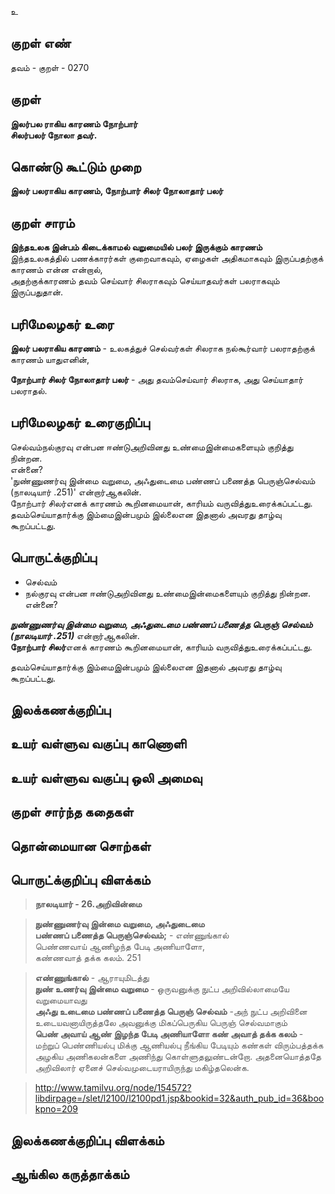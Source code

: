 உ

## குறள் எண் 

தவம் - குறள் - 0270  

## குறள் 

**இலர்பல ராகிய காரணம் நோற்பார்  
சிலர்பலர் நோலா தவர்.**

## கொண்டு கூட்டும் முறை

**இலர் பலராகிய காரணம், நோற்பார் சிலர் நோலாதார் பலர்**  

## குறள் சாரம் 

**இந்தஉலக இன்பம் கிடைக்காமல் வறுமையில் பலர் இருக்கும் காரணம்**  
இந்தஉலகத்தில் பணக்காரர்கள் குறைவாகவும், ஏழைகள் அதிகமாகவும் இருப்பதற்குக் காரணம் என்ன என்றால்,  
அதற்குக்காரணம் தவம் செய்வார் சிலராகவும் செய்யாதவர்கள் பலராகவும் இருப்பதுதான்.  

## பரிமேலழகர் உரை

**இலர் பலராகிய காரணம்** - உலகத்துச் செல்வர்கள் சிலராக நல்கூர்வார் பலராதற்குக் காரணம் யாதுஎனின்,  

**நோற்பார் சிலர் நோலாதார் பலர்** - அது தவம்செய்வார் சிலராக, அது செய்யாதார் பலராதல்.   

## பரிமேலழகர் உரைகுறிப்பு   

செல்வம்நல்குரவு என்பன ஈண்டுஅறிவினது உண்மைஇன்மைகளையும் குறித்து நின்றன.  
என்னை?   
'நுண்ணுணர்வு இன்மை வறுமை, அஃதுடைமை பண்ணப் பணைத்த பெருஞ்செல்வம் (நாலடியார் .251)'  என்றார்ஆகலின்.  
நோற்பார் சிலர்எனக் காரணம் கூறினமையான், காரியம் வருவித்துஉரைக்கப்பட்டது.  
தவம்செய்யாதார்க்கு இம்மைஇன்பமும் இல்லைஎன இதனால் அவரது தாழ்வு கூறப்பட்டது.  

## பொருட்க்குறிப்பு 

* செல்வம்  
* நல்குரவு என்பன ஈண்டுஅறிவினது உண்மைஇன்மைகளையும் குறித்து நின்றன.  
என்னை?   

_**நுண்ணுணர்வு இன்மை வறுமை, அஃதுடைமை பண்ணப் பணைத்த பெருஞ் செல்வம் (நாலடியார் .251)**_  என்றார்ஆகலின்.  
**நோற்பார் சிலர்**எனக் காரணம் கூறினமையான், காரியம் வருவித்துஉரைக்கப்பட்டது.  

தவம்செய்யாதார்க்கு இம்மைஇன்பமும் இல்லைஎன இதனால் அவரது தாழ்வு கூறப்பட்டது.  

## இலக்கணக்குறிப்பு  


## உயர் வள்ளுவ வகுப்பு காணொளி


## உயர் வள்ளுவ வகுப்பு ஒலி அமைவு 

 
## குறள் சார்ந்த கதைகள் 


## தொன்மையான சொற்கள்


## பொருட்க்குறிப்பு விளக்கம்

>**நாலடியார் - 26.அறிவின்மை**  

>**நுண்ணுணர்வு இன்மை வறுமை, அஃதுடைமை  
>பண்ணப் பணைத்த பெருஞ்செல்வம்;** - எண்ணுங்கால்  
>பெண்ணவாய் ஆணிழந்த பேடி அணியாளோ,  
>கண்ணவாத் தக்க கலம். 	251  

>**எண்ணுங்கால்** - ஆராயுமிடத்து  
>**நுண் உணர்வு இன்மை வறுமை** - ஒருவனுக்கு நுட்ப அறிவில்லாமையே வறுமையாவது  
>**அஃது உடைமை பண்ணப் பணைத்த பெருஞ் செல்வம்** -அந் நுட்ப அறிவினை உடையவனாயிருத்தலே அவனுக்கு மிகப்பெருகிய பெருஞ் செல்வமாகும்  
>**பெண் அவாய் ஆண் இழந்த பேடி அணியாளோ கண் அவாத் தக்க கலம்** - மற்றுப் பெண்ணியல்பு மிக்கு ஆணியல்பு நீங்கிய பேடியும் கண்கள் விரும்பத்தக்க அழகிய அணிகலன்களை அணிந்து கொள்ளுதலுண்டன்றோ. அதனையொத்ததே அறிவிலார் ஏனைச் செல்வமுடையராயிருந்து மகிழ்தலென்க. 

>http://www.tamilvu.org/node/154572?libdirpage=/slet/l2100/l2100pd1.jsp&bookid=32&auth_pub_id=36&bookpno=209

## இலக்கணக்குறிப்பு விளக்கம்


## ஆங்கில கருத்தாக்கம் 


